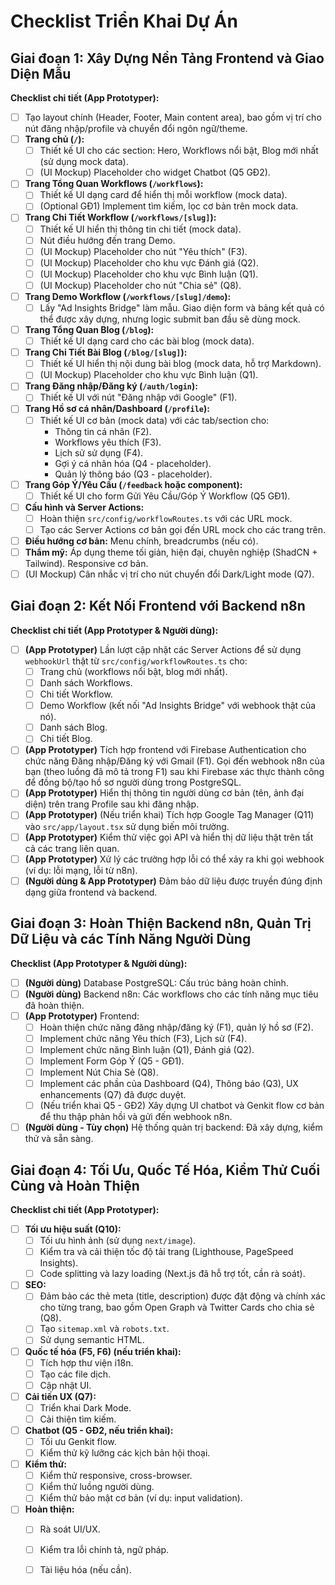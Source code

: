 
# Checklist Triển Khai Dự Án

## Giai đoạn 1: Xây Dựng Nền Tảng Frontend và Giao Diện Mẫu

**Checklist chi tiết (App Prototyper):**
- [ ] Tạo layout chính (Header, Footer, Main content area), bao gồm vị trí cho nút đăng nhập/profile và chuyển đổi ngôn ngữ/theme.
- [ ] **Trang chủ (`/`):**
    - [ ] Thiết kế UI cho các section: Hero, Workflows nổi bật, Blog mới nhất (sử dụng mock data).
    - [ ] (UI Mockup) Placeholder cho widget Chatbot (Q5 GĐ2).
- [ ] **Trang Tổng Quan Workflows (`/workflows`):**
    - [ ] Thiết kế UI dạng card để hiển thị mỗi workflow (mock data).
    - [ ] (Optional GĐ1) Implement tìm kiếm, lọc cơ bản trên mock data.
- [ ] **Trang Chi Tiết Workflow (`/workflows/[slug]`):**
    - [ ] Thiết kế UI hiển thị thông tin chi tiết (mock data).
    - [ ] Nút điều hướng đến trang Demo.
    - [ ] (UI Mockup) Placeholder cho nút "Yêu thích" (F3).
    - [ ] (UI Mockup) Placeholder cho khu vực Đánh giá (Q2).
    - [ ] (UI Mockup) Placeholder cho khu vực Bình luận (Q1).
    - [ ] (UI Mockup) Placeholder cho nút "Chia sẻ" (Q8).
- [ ] **Trang Demo Workflow (`/workflows/[slug]/demo`):**
    *   [ ] Lấy "Ad Insights Bridge" làm mẫu. Giao diện form và bảng kết quả có thể được xây dựng, nhưng logic submit ban đầu sẽ dùng mock.
- [ ] **Trang Tổng Quan Blog (`/blog`):**
    - [ ] Thiết kế UI dạng card cho các bài blog (mock data).
- [ ] **Trang Chi Tiết Bài Blog (`/blog/[slug]`):**
    - [ ] Thiết kế UI hiển thị nội dung bài blog (mock data, hỗ trợ Markdown).
    - [ ] (UI Mockup) Placeholder cho khu vực Bình luận (Q1).
- [ ] **Trang Đăng nhập/Đăng ký (`/auth/login`):**
    - [ ] Thiết kế UI với nút "Đăng nhập với Google" (F1).
- [ ] **Trang Hồ sơ cá nhân/Dashboard (`/profile`):**
    - [ ] Thiết kế UI cơ bản (mock data) với các tab/section cho:
        - Thông tin cá nhân (F2).
        - Workflows yêu thích (F3).
        - Lịch sử sử dụng (F4).
        - Gợi ý cá nhân hóa (Q4 - placeholder).
        - Quản lý thông báo (Q3 - placeholder).
- [ ] **Trang Góp Ý/Yêu Cầu (`/feedback` hoặc component):**
    - [ ] Thiết kế UI cho form Gửi Yêu Cầu/Góp Ý Workflow (Q5 GĐ1).
- [ ] **Cấu hình và Server Actions:**
    - [ ] Hoàn thiện `src/config/workflowRoutes.ts` với các URL mock.
    - [ ] Tạo các Server Actions cơ bản gọi đến URL mock cho các trang trên.
- [ ] **Điều hướng cơ bản:** Menu chính, breadcrumbs (nếu có).
- [ ] **Thẩm mỹ:** Áp dụng theme tối giản, hiện đại, chuyên nghiệp (ShadCN + Tailwind). Responsive cơ bản.
- [ ] (UI Mockup) Cân nhắc vị trí cho nút chuyển đổi Dark/Light mode (Q7).

## Giai đoạn 2: Kết Nối Frontend với Backend n8n

**Checklist chi tiết (App Prototyper & Người dùng):**
- [ ] **(App Prototyper)** Lần lượt cập nhật các Server Actions để sử dụng `webhookUrl` thật từ `src/config/workflowRoutes.ts` cho:
    - [ ] Trang chủ (workflows nổi bật, blog mới nhất).
    - [ ] Danh sách Workflows.
    - [ ] Chi tiết Workflow.
    - [ ] Demo Workflow (kết nối "Ad Insights Bridge" với webhook thật của nó).
    *   [ ] Danh sách Blog.
    *   [ ] Chi tiết Blog.
- [ ] **(App Prototyper)** Tích hợp frontend với Firebase Authentication cho chức năng Đăng nhập/Đăng ký với Gmail (F1). Gọi đến webhook n8n của bạn (theo luồng đã mô tả trong F1) sau khi Firebase xác thực thành công để đồng bộ/tạo hồ sơ người dùng trong PostgreSQL.
- [ ] **(App Prototyper)** Hiển thị thông tin người dùng cơ bản (tên, ảnh đại diện) trên trang Profile sau khi đăng nhập.
- [ ] **(App Prototyper)** (Nếu triển khai) Tích hợp Google Tag Manager (Q11) vào `src/app/layout.tsx` sử dụng biến môi trường.
- [ ] **(App Prototyper)** Kiểm thử việc gọi API và hiển thị dữ liệu thật trên tất cả các trang liên quan.
- [ ] **(App Prototyper)** Xử lý các trường hợp lỗi có thể xảy ra khi gọi webhook (ví dụ: lỗi mạng, lỗi từ n8n).
- [ ] **(Người dùng & App Prototyper)** Đảm bảo dữ liệu được truyền đúng định dạng giữa frontend và backend.

## Giai đoạn 3: Hoàn Thiện Backend n8n, Quản Trị Dữ Liệu và các Tính Năng Người Dùng

**Checklist (App Prototyper & Người dùng):**
- [ ] **(Người dùng)** Database PostgreSQL: Cấu trúc bảng hoàn chỉnh.
- [ ] **(Người dùng)** Backend n8n: Các workflows cho các tính năng mục tiêu đã hoàn thiện.
- [ ] **(App Prototyper)** Frontend:
    - [ ] Hoàn thiện chức năng đăng nhập/đăng ký (F1), quản lý hồ sơ (F2).
    - [ ] Implement chức năng Yêu thích (F3), Lịch sử (F4).
    - [ ] Implement chức năng Bình luận (Q1), Đánh giá (Q2).
    - [ ] Implement Form Góp Ý (Q5 - GĐ1).
    - [ ] Implement Nút Chia Sẻ (Q8).
    - [ ] Implement các phần của Dashboard (Q4), Thông báo (Q3), UX enhancements (Q7) đã được duyệt.
    - [ ] (Nếu triển khai Q5 - GĐ2) Xây dựng UI chatbot và Genkit flow cơ bản để thu thập phản hồi và gửi đến webhook n8n.
- [ ] **(Người dùng - Tùy chọn)** Hệ thống quản trị backend: Đã xây dựng, kiểm thử và sẵn sàng.

## Giai đoạn 4: Tối Ưu, Quốc Tế Hóa, Kiểm Thử Cuối Cùng và Hoàn Thiện

**Checklist chi tiết (App Prototyper):**
- [ ] **Tối ưu hiệu suất (Q10):**
    - [ ] Tối ưu hình ảnh (sử dụng `next/image`).
    - [ ] Kiểm tra và cải thiện tốc độ tải trang (Lighthouse, PageSpeed Insights).
    - [ ] Code splitting và lazy loading (Next.js đã hỗ trợ tốt, cần rà soát).
- [ ] **SEO:**
    - [ ] Đảm bảo các thẻ meta (title, description) được đặt động và chính xác cho từng trang, bao gồm Open Graph và Twitter Cards cho chia sẻ (Q8).
    - [ ] Tạo `sitemap.xml` và `robots.txt`.
    - [ ] Sử dụng semantic HTML.
- [ ] **Quốc tế hóa (F5, F6) (nếu triển khai):**
    - [ ] Tích hợp thư viện i18n.
    - [ ] Tạo các file dịch.
    - [ ] Cập nhật UI.
- [ ] **Cải tiến UX (Q7):**
    - [ ] Triển khai Dark Mode.
    - [ ] Cải thiện tìm kiếm.
- [ ] **Chatbot (Q5 - GĐ2, nếu triển khai):**
    - [ ] Tối ưu Genkit flow.
    - [ ] Kiểm thử kỹ lưỡng các kịch bản hội thoại.
- [ ] **Kiểm thử:**
    - [ ] Kiểm thử responsive, cross-browser.
    - [ ] Kiểm thử luồng người dùng.
    - [ ] Kiểm thử bảo mật cơ bản (ví dụ: input validation).
- [ ] **Hoàn thiện:**
    - [ ] Rà soát UI/UX.
    - [ ] Kiểm tra lỗi chính tả, ngữ pháp.
    - [ ] Tài liệu hóa (nếu cần).

    